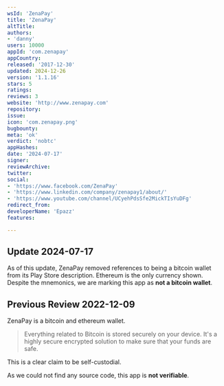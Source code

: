 ```yaml
---
wsId: 'ZenaPay'
title: 'ZenaPay'
altTitle: 
authors:
- 'danny'
users: 10000
appId: 'com.zenapay'
appCountry: 
released: '2017-12-30'
updated: 2024-12-26
version: '1.1.16'
stars: 5
ratings: 
reviews: 3
website: 'http://www.zenapay.com'
repository: 
issue: 
icon: 'com.zenapay.png'
bugbounty: 
meta: 'ok'
verdict: 'nobtc'
appHashes: 
date: '2024-07-17'
signer: 
reviewArchive: 
twitter: 
social:
- 'https://www.facebook.com/ZenaPay'
- 'https://www.linkedin.com/company/zenapay1/about/'
- 'https://www.youtube.com/channel/UCyehPdsSfe2MickTIsYuDFg'
redirect_from: 
developerName: 'Epazz'
features: 

---
```


## Update 2024-07-17

As of this update, ZenaPay removed references to being a bitcoin wallet from its Play Store description. Ethereum is the only currency shown. Despite the mnemonics, we are marking this app as **not a bitcoin wallet**.

## Previous Review 2022-12-09

ZenaPay is a bitcoin and ethereum wallet.

> Everything related to Bitcoin is stored securely on your device. It's a highly secure encrypted solution to make sure that your funds are safe.

This is a clear claim to be self-custodial.

As we could not find any source code, this app is **not verifiable**.

